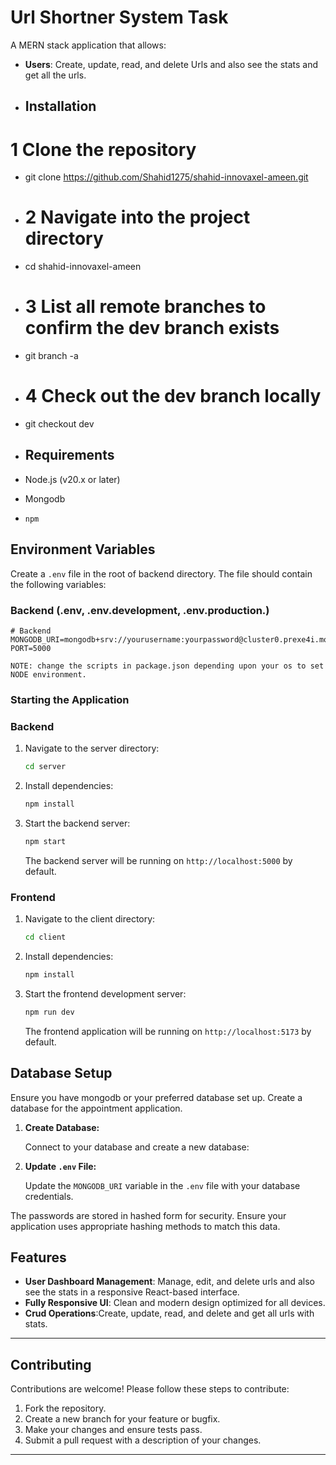 # Url Shortner System Task

A MERN stack application that allows:
- **Users**: Create, update, read, and delete Urls and also see the stats and get all the urls.

- ## Installation

# 1 Clone the repository
- git clone https://github.com/Shahid1275/shahid-innovaxel-ameen.git

- # 2 Navigate into the project directory
- cd shahid-innovaxel-ameen

- # 3 List all remote branches to confirm the dev branch exists
- git branch -a

- # 4 Check out the dev branch locally
- git checkout dev

  
- ## Requirements

- Node.js (v20.x or later)
- Mongodb
- `npm`

## Environment Variables

Create a `.env` file in the root of backend directory. The file should contain the following variables:

### Backend (.env, .env.development, .env.production.)

```env
# Backend
MONGODB_URI=mongodb+srv://yourusername:yourpassword@cluster0.prexe4i.mongodb.net
PORT=5000

NOTE: change the scripts in package.json depending upon your os to set NODE environment.
```

### Starting the Application

### Backend

1. Navigate to the server directory:

   ```bash
   cd server
   ```

2. Install dependencies:

   ```bash
   npm install
   ```

3. Start the backend server:

   ```bash
   npm start
   ```

   The backend server will be running on `http://localhost:5000` by default.

### Frontend

1. Navigate to the client directory:

   ```bash
   cd client
   ```

2. Install dependencies:

   ```bash
   npm install
   ```

3. Start the frontend development server:

   ```bash
   npm run dev
   ```

   The frontend application will be running on `http://localhost:5173` by default.


## Database Setup

Ensure you have mongodb or your preferred database set up. Create a database for the appointment application.

1. **Create Database:**

   Connect to your database and create a new database:

2. **Update `.env` File:**

   Update the `MONGODB_URI` variable in the `.env` file with your database credentials.

The passwords are stored in hashed form for security. Ensure your application uses appropriate hashing methods to match this data.

## Features

- **User Dashboard Management**: Manage, edit, and delete urls and also see the stats in a responsive React-based interface.
- **Fully Responsive UI**: Clean and modern design optimized for all devices.
- **Crud Operations**:Create, update, read, and delete and get all urls with stats.

---

## Contributing

Contributions are welcome! Please follow these steps to contribute:

1. Fork the repository.
2. Create a new branch for your feature or bugfix.
3. Make your changes and ensure tests pass.
4. Submit a pull request with a description of your changes.
---
